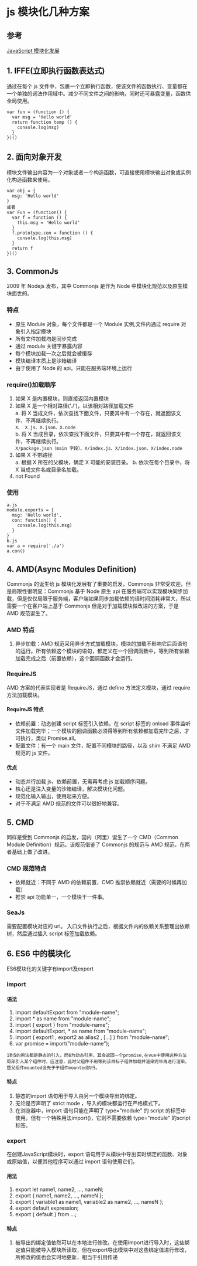 # js 模块化几种方案

## 参考

[JavaScript 模块化发展](https://segmentfault.com/a/1190000015302578)

## 1. IFFE(立即执行函数表达式)

通过在每个 js 文件中，包裹一个立即执行函数，使该文件的函数执行、变量都在一个单独的词法作用域中。减少不同文件之间的影响，同时还可暴露变量，函数供全局使用。

```[js]
var fun = (function () {
  var msg = 'Hello world'
  return function temp () {
    console.log(msg)
  }
})()
```

## 2. 面向对象开发

模块文件输出内容为一个对象或者一个构造函数，可直接使用模块输出对象或实例化构造函数来使用。

```[js]
var obj = {
  msg: 'Hello world'
}
或者
var Fun = (function() {
  var f = function () {
    this.msg = 'Hello world'
  }
  f.prototype.con = function () {
    console.log(this.msg)
  }
  return f
})()
```

## 3. CommonJs

2009 年 Nodejs 发布，其中 Commonjs 是作为 Node 中模块化规范以及原生模块面世的。

### 特点

- 原生 Module 对象，每个文件都是一个 Module 实例,文件内通过 require 对象引入指定模块
- 所有文件加载均是同步完成
- 通过 module 关键字暴露内容
- 每个模块加载一次之后就会被缓存
- 模块编译本质上是沙箱编译
- 由于使用了 Node 的 api，只能在服务端环境上运行

### require()加载顺序

1. 如果 X 是内置模块，则直接返回内置模块
2. 如果 X 是一个相对路径('./')，以该相对路径加载文件  
    a. 将 X 当成文件，依次查找下面文件，只要其中有一个存在，就返回该文件，不再继续执行。  
    `X、 X.js、X.json、X.node`  
    b. 将 X 当成目录，依次查找下面文件，只要其中有一个存在，就返回该文件，不再继续执行。  
   `X/package.json（main 字段）、X/index.js、X/index.json、X/index.node`
3. 如果 X 不带路径  
   a. 根据 X 所在的父模块，确定 X 可能的安装目录。
   b. 依次在每个目录中，将 X 当成文件名或目录名加载。
4. not Found

### 使用

```[js]
a.js
module.exports = {
  msg: 'Hello world',
  con: function() {
    console.log(this.msg)
  }
}
b.js
var a = require('./a')
a.con()
```

## 4. AMD(Async Modules Definition)

Commonjs 的诞生给 js 模块化发展有了重要的启发，Commonjs 非常受欢迎，但是局限性很明显：Commonjs 基于 Node 原生 api 在服务端可以实现模块同步加载，但是仅仅局限于服务端，客户端如果同步加载依赖的话时间消耗非常大，所以需要一个在客户端上基于 Commonjs 但是对于加载模块做改进的方案，于是 AMD 规范诞生了。

### AMD 特点

1. 异步加载：AMD 规范采用异步方式加载模块，模块的加载不影响它后面语句的运行。所有依赖这个模块的语句，都定义在一个回调函数中，等到所有依赖加载完成之后（前置依赖），这个回调函数才会运行。

### RequireJS

AMD 方案的代表实现者是 RequireJS，通过 define 方法定义模块，通过 require 方法加载模块。

#### RequireJS 特点

- 依赖前置：动态创建 script 标签引入依赖，在 script 标签的 onload 事件监听文件加载完毕；一个模块的回调函数必须得等到所有依赖都加载完毕之后，才可执行，类似 Promise.all。
- 配置文件：有一个 main 文件，配置不同模块的路径，以及 shim 不满足 AMD 规范的 js 文件。

#### 优点

- 动态并行加载 js，依赖前置，无需再考虑 js 加载顺序问题。
- 核心还是注入变量的沙箱编译，解决模块化问题。
- 规范化输入输出，使用起来方便。
- 对于不满足 AMD 规范的文件可以很好地兼容。

## 5. CMD

同样是受到 Commonjs 的启发，国内（阿里）诞生了一个 CMD（Common Module Definition）规范。该规范借鉴了 Commonjs 的规范与 AMD 规范，在两者基础上做了改进。

### CMD 规范特点

- 依赖就近：不同于 AMD 的依赖前置，CMD 推崇依赖就近（需要的时候再加载）
- 推崇 api 功能单一，一个模块干一件事。

### SeaJs

需要配置模块对应的 url。
入口文件执行之后，根据文件内的依赖关系整理出依赖树，然后通过插入 script 标签加载依赖。

## 6. ES6 中的模块化

ES6模块化的关键字有import及export

### import

#### 语法
1. import defaultExport from "module-name";
2. import * as name from "module-name";
3. import { export } from "module-name";
4. import defaultExport, * as name from "module-name";
5. import { export1 , export2 as alias2 , [...] } from "module-name";
6. var promise = import("module-name");  
```
1到5的用法都是静态的引入，而6为动态引用，其会返回一个promise,在vue中使用这种方法局部引入某个组件时，应注意，此时父组件不用等到该目标子组件加载并渲染完毕再进行渲染，暨父组件mounted会先于子组件mounted执行。
```

#### 特点
1.  静态的import 语句用于导入由另一个模块导出的绑定。
2.  无论是否声明了 strict mode ，导入的模块都运行在严格模式下。
3.  在浏览器中，import 语句只能在声明了 type="module" 的 script 的标签中使用。但有一个特殊用法import()，它则不需要依赖 type="module" 的script标签。

### export
在创建JavaScript模块时，export 语句用于从模块中导出实时绑定的函数、对象或原始值，以便其他程序可以通过 import 语句使用它们。

#### 用法
1. export let name1, name2, …, nameN;
2. export { name1, name2, …, nameN };
3. export { variable1 as name1, variable2 as name2, …, nameN };
4. export default expression;
5. export { default } from …;

#### 特点
1. 被导出的绑定值依然可以在本地进行修改。在使用import进行导入时，这些绑定值只能被导入模块所读取，但在export导出模块中对这些绑定值进行修改，所修改的值也会实时地更新，相当于引用传递
